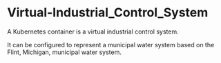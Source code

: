 # Virtual-Industrial_Control_System
A Kubernetes container is a virtual industrial control system.

It can be configured to represent a municipal water system based on the Flint, Michigan, municipal water system.

